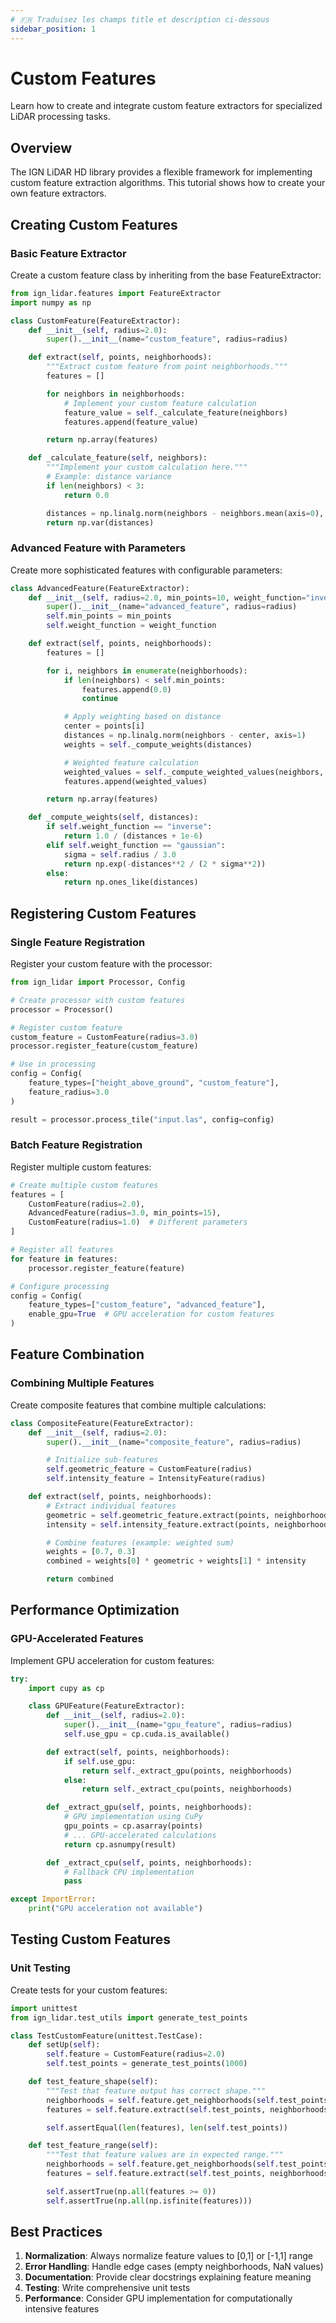 ```yaml
---
# 🇫🇷 Traduisez les champs title et description ci-dessous
sidebar_position: 1
---
```


<!-- 
🇫🇷 TRADUCTION FRANÇAISE REQUISE
Ce document doit être traduit de l'anglais vers le français.
Veuillez traduire les titres, descriptions et texte principal.
Conservez tous les blocs de code, commandes et exemples techniques tels quels.
-->


# Custom Features

Learn how to create and integrate custom feature extractors for specialized LiDAR processing tasks.

## Overview

The IGN LiDAR HD library provides a flexible framework for implementing custom feature extraction algorithms. This tutorial shows how to create your own feature extractors.

## Creating Custom Features

### Basic Feature Extractor

Create a custom feature class by inheriting from the base FeatureExtractor:

```python
from ign_lidar.features import FeatureExtractor
import numpy as np

class CustomFeature(FeatureExtractor):
    def __init__(self, radius=2.0):
        super().__init__(name="custom_feature", radius=radius)

    def extract(self, points, neighborhoods):
        """Extract custom feature from point neighborhoods."""
        features = []

        for neighbors in neighborhoods:
            # Implement your custom feature calculation
            feature_value = self._calculate_feature(neighbors)
            features.append(feature_value)

        return np.array(features)

    def _calculate_feature(self, neighbors):
        """Implement your custom calculation here."""
        # Example: distance variance
        if len(neighbors) < 3:
            return 0.0

        distances = np.linalg.norm(neighbors - neighbors.mean(axis=0), axis=1)
        return np.var(distances)
```

### Advanced Feature with Parameters

Create more sophisticated features with configurable parameters:

```python
class AdvancedFeature(FeatureExtractor):
    def __init__(self, radius=2.0, min_points=10, weight_function="inverse"):
        super().__init__(name="advanced_feature", radius=radius)
        self.min_points = min_points
        self.weight_function = weight_function

    def extract(self, points, neighborhoods):
        features = []

        for i, neighbors in enumerate(neighborhoods):
            if len(neighbors) < self.min_points:
                features.append(0.0)
                continue

            # Apply weighting based on distance
            center = points[i]
            distances = np.linalg.norm(neighbors - center, axis=1)
            weights = self._compute_weights(distances)

            # Weighted feature calculation
            weighted_values = self._compute_weighted_values(neighbors, weights)
            features.append(weighted_values)

        return np.array(features)

    def _compute_weights(self, distances):
        if self.weight_function == "inverse":
            return 1.0 / (distances + 1e-6)
        elif self.weight_function == "gaussian":
            sigma = self.radius / 3.0
            return np.exp(-distances**2 / (2 * sigma**2))
        else:
            return np.ones_like(distances)
```

## Registering Custom Features

### Single Feature Registration

Register your custom feature with the processor:

```python
from ign_lidar import Processor, Config

# Create processor with custom features
processor = Processor()

# Register custom feature
custom_feature = CustomFeature(radius=3.0)
processor.register_feature(custom_feature)

# Use in processing
config = Config(
    feature_types=["height_above_ground", "custom_feature"],
    feature_radius=3.0
)

result = processor.process_tile("input.las", config=config)
```

### Batch Feature Registration

Register multiple custom features:

```python
# Create multiple custom features
features = [
    CustomFeature(radius=2.0),
    AdvancedFeature(radius=3.0, min_points=15),
    CustomFeature(radius=1.0)  # Different parameters
]

# Register all features
for feature in features:
    processor.register_feature(feature)

# Configure processing
config = Config(
    feature_types=["custom_feature", "advanced_feature"],
    enable_gpu=True  # GPU acceleration for custom features
)
```

## Feature Combination

### Combining Multiple Features

Create composite features that combine multiple calculations:

```python
class CompositeFeature(FeatureExtractor):
    def __init__(self, radius=2.0):
        super().__init__(name="composite_feature", radius=radius)

        # Initialize sub-features
        self.geometric_feature = CustomFeature(radius)
        self.intensity_feature = IntensityFeature(radius)

    def extract(self, points, neighborhoods):
        # Extract individual features
        geometric = self.geometric_feature.extract(points, neighborhoods)
        intensity = self.intensity_feature.extract(points, neighborhoods)

        # Combine features (example: weighted sum)
        weights = [0.7, 0.3]
        combined = weights[0] * geometric + weights[1] * intensity

        return combined
```

## Performance Optimization

### GPU-Accelerated Features

Implement GPU acceleration for custom features:

```python
try:
    import cupy as cp

    class GPUFeature(FeatureExtractor):
        def __init__(self, radius=2.0):
            super().__init__(name="gpu_feature", radius=radius)
            self.use_gpu = cp.cuda.is_available()

        def extract(self, points, neighborhoods):
            if self.use_gpu:
                return self._extract_gpu(points, neighborhoods)
            else:
                return self._extract_cpu(points, neighborhoods)

        def _extract_gpu(self, points, neighborhoods):
            # GPU implementation using CuPy
            gpu_points = cp.asarray(points)
            # ... GPU-accelerated calculations
            return cp.asnumpy(result)

        def _extract_cpu(self, points, neighborhoods):
            # Fallback CPU implementation
            pass

except ImportError:
    print("GPU acceleration not available")
```

## Testing Custom Features

### Unit Testing

Create tests for your custom features:

```python
import unittest
from ign_lidar.test_utils import generate_test_points

class TestCustomFeature(unittest.TestCase):
    def setUp(self):
        self.feature = CustomFeature(radius=2.0)
        self.test_points = generate_test_points(1000)

    def test_feature_shape(self):
        """Test that feature output has correct shape."""
        neighborhoods = self.feature.get_neighborhoods(self.test_points)
        features = self.feature.extract(self.test_points, neighborhoods)

        self.assertEqual(len(features), len(self.test_points))

    def test_feature_range(self):
        """Test that feature values are in expected range."""
        neighborhoods = self.feature.get_neighborhoods(self.test_points)
        features = self.feature.extract(self.test_points, neighborhoods)

        self.assertTrue(np.all(features >= 0))
        self.assertTrue(np.all(np.isfinite(features)))
```

## Best Practices

1. **Normalization**: Always normalize feature values to [0,1] or [-1,1] range
2. **Error Handling**: Handle edge cases (empty neighborhoods, NaN values)
3. **Documentation**: Provide clear docstrings explaining feature meaning
4. **Testing**: Write comprehensive unit tests
5. **Performance**: Consider GPU implementation for computationally intensive features
